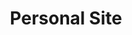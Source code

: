 ---
title: "Personal Site"
description: "The very site you're on right now!"
hidden: false
link: "/"
source: "https://github.com/copperdevs/personal-site"
category: Websites
---